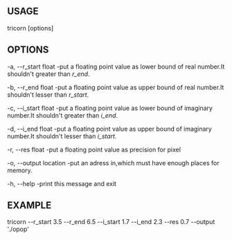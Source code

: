 **USAGE** 
------
tricorn [options]

**OPTIONS**
------
-a, --r_start float      -put a floating point value as lower bound of real number.It shouldn't greater than *r_end*. 

-b, --r_end float    -put a floating point value as upper bound of real number.It shouldn't lesser than *r_start*.

-c, --i_start float      -put a floating point value as lower bound of imaginary number.It shouldn't greater than *i_end*.

-d, --i_end float    -put a floating point value as upper bound of imaginary number.It shouldn't lesser than *i_start*.

-r, --res float      -put a floating point value as precision for pixel

-o, --output location    -put an adress in,which must have enough places for memory.

-h, --help    -print this message and exit


**EXAMPLE**
---
tricorn --r_start 3.5 --r_end 6.5 --i_start 1.7 --i_end 2.3 --res 0.7 --output './opop'
